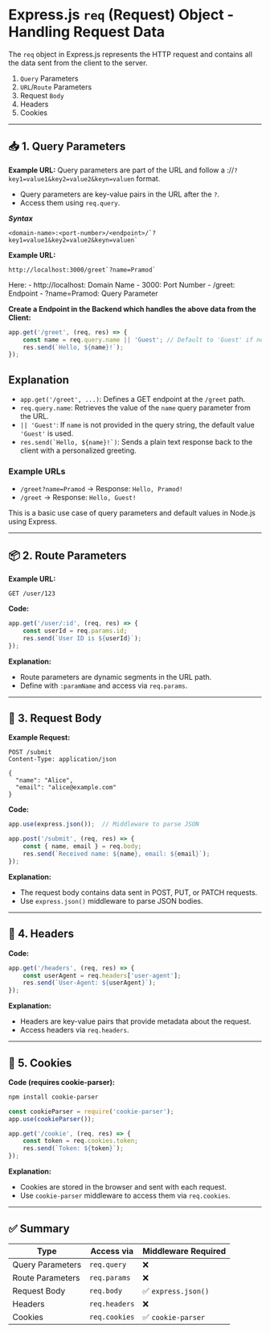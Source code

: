 # Express.js `req` (Request) Object - Handling Request Data

The `req` object in Express.js represents the HTTP request and contains all the data sent from the client to the server.
1. `Query` Parameters
2. `URL`/`Route` Parameters
3. Request `Body`
4. Headers
5. Cookies
---

## 📥 1. Query Parameters

**Example URL:**
Query parameters are part of the URL and follow a <domain-name>:<port-number>/<endpoint>/`?key1=value1&key2=value2&keyn=valuen` format.

- Query parameters are key-value pairs in the URL after the `?`.
- Access them using `req.query`.

***Syntax***
```JS
<domain-name>:<port-number>/<endpoint>/`?key1=value1&key2=value2&keyn=valuen`
```

**Example URL:**
```
http://localhost:3000/greet`?name=Pramod`

```
Here:
    - http://localhost: Domain Name
    - 3000: Port Number
    - /greet: Endpoint
    - ?name=Pramod: Query Parameter

**Create a Endpoint in the Backend which handles the above data from the Client:**
```js
app.get('/greet', (req, res) => {
    const name = req.query.name || 'Guest'; // Default to 'Guest' if no name is provided
    res.send(`Hello, ${name}!`);
});
```

## Explanation

- `app.get('/greet', ...)`: Defines a GET endpoint at the `/greet` path.
- `req.query.name`: Retrieves the value of the `name` query parameter from the URL.
- `|| 'Guest'`: If `name` is not provided in the query string, the default value `'Guest'` is used.
- ``res.send(`Hello, ${name}!`)``: Sends a plain text response back to the client with a personalized greeting.

### Example URLs

- `/greet?name=Pramod` → Response: `Hello, Pramod!`
- `/greet` → Response: `Hello, Guest!`

This is a basic use case of query parameters and default values in Node.js using Express.


---

## 📦 2. Route Parameters

**Example URL:**
```
GET /user/123
```

**Code:**
```js
app.get('/user/:id', (req, res) => {
    const userId = req.params.id;
    res.send(`User ID is ${userId}`);
});
```

**Explanation:**
- Route parameters are dynamic segments in the URL path.
- Define with `:paramName` and access via `req.params`.

---

## 🧾 3. Request Body

**Example Request:**
```
POST /submit
Content-Type: application/json

{
  "name": "Alice",
  "email": "alice@example.com"
}
```

**Code:**
```js
app.use(express.json());  // Middleware to parse JSON

app.post('/submit', (req, res) => {
    const { name, email } = req.body;
    res.send(`Received name: ${name}, email: ${email}`);
});
```

**Explanation:**
- The request body contains data sent in POST, PUT, or PATCH requests.
- Use `express.json()` middleware to parse JSON bodies.

---

## 🧾 4. Headers

**Code:**
```js
app.get('/headers', (req, res) => {
    const userAgent = req.headers['user-agent'];
    res.send(`User-Agent: ${userAgent}`);
});
```

**Explanation:**
- Headers are key-value pairs that provide metadata about the request.
- Access headers via `req.headers`.

---

## 🍪 5. Cookies

**Code (requires cookie-parser):**
```bash
npm install cookie-parser
```

```js
const cookieParser = require('cookie-parser');
app.use(cookieParser());

app.get('/cookie', (req, res) => {
    const token = req.cookies.token;
    res.send(`Token: ${token}`);
});
```

**Explanation:**
- Cookies are stored in the browser and sent with each request.
- Use `cookie-parser` middleware to access them via `req.cookies`.

---

## ✅ Summary

| Type             | Access via    | Middleware Required |
| ---------------- | ------------- | ------------------- |
| Query Parameters | `req.query`   | ❌                   |
| Route Parameters | `req.params`  | ❌                   |
| Request Body     | `req.body`    | ✅ `express.json()`  |
| Headers          | `req.headers` | ❌                   |
| Cookies          | `req.cookies` | ✅ `cookie-parser`   |

